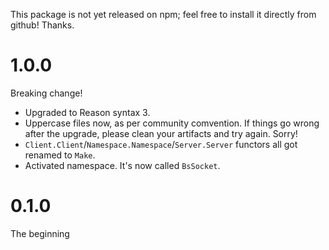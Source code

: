 This package is not yet released on npm; feel free to install it directly from github! Thanks.

# 1.0.0

Breaking change!

- Upgraded to Reason syntax 3.
- Uppercase files now, as per community comvention. If things go wrong after the upgrade, please clean your artifacts and try again. Sorry!
- `Client.Client`/`Namespace.Namespace`/`Server.Server` functors all got renamed to `Make`.
- Activated namespace. It's now called `BsSocket`.

# 0.1.0

The beginning
